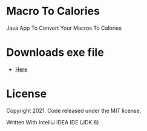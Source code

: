 # Macro To Calories
Java App To Convert Your Macros To Calories

# Downloads exe file
  - [Here](https://github.com/MiguelEmmara-ai/MacroToCalories/blob/master/Macros%20Converter.exe?raw=true)

# License

Copyright 2021. Code released under the MIT license.

Written With IntelliJ IDEA IDE (JDK 8)